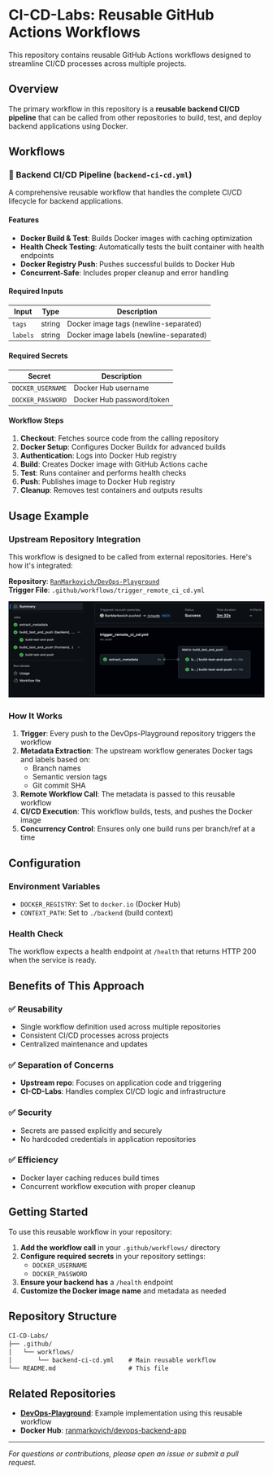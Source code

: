 # CI-CD-Labs: Reusable GitHub Actions Workflows

This repository contains reusable GitHub Actions workflows designed to streamline CI/CD processes across multiple projects.

## Overview

The primary workflow in this repository is a **reusable backend CI/CD pipeline** that can be called from other repositories to build, test, and deploy backend applications using Docker.

## Workflows

### 🔄 Backend CI/CD Pipeline (`backend-ci-cd.yml`)

A comprehensive reusable workflow that handles the complete CI/CD lifecycle for backend applications.

#### Features

- **Docker Build & Test**: Builds Docker images with caching optimization
- **Health Check Testing**: Automatically tests the built container with health endpoints
- **Docker Registry Push**: Pushes successful builds to Docker Hub
- **Concurrent-Safe**: Includes proper cleanup and error handling

#### Required Inputs

| Input | Type | Description |
|-------|------|-------------|
| `tags` | string | Docker image tags (newline-separated) |
| `labels` | string | Docker image labels (newline-separated) |

#### Required Secrets

| Secret | Description |
|--------|-------------|
| `DOCKER_USERNAME` | Docker Hub username |
| `DOCKER_PASSWORD` | Docker Hub password/token |

#### Workflow Steps

1. **Checkout**: Fetches source code from the calling repository
2. **Docker Setup**: Configures Docker Buildx for advanced builds
3. **Authentication**: Logs into Docker Hub registry
4. **Build**: Creates Docker image with GitHub Actions cache
5. **Test**: Runs container and performs health checks
6. **Push**: Publishes image to Docker Hub registry
7. **Cleanup**: Removes test containers and outputs results

## Usage Example

### Upstream Repository Integration

This workflow is designed to be called from external repositories. Here's how it's integrated:

**Repository**: [`RanMarkovich/DevOps-Playground`](https://github.com/RanMarkovich/DevOps-Playground)  
**Trigger File**: `.github/workflows/trigger_remote_ci_cd.yml`

![pipeline](pipeline.png)

### How It Works

1. **Trigger**: Every push to the DevOps-Playground repository triggers the workflow
2. **Metadata Extraction**: The upstream workflow generates Docker tags and labels based on:
   - Branch names
   - Semantic version tags
   - Git commit SHA
3. **Remote Workflow Call**: The metadata is passed to this reusable workflow
4. **CI/CD Execution**: This workflow builds, tests, and pushes the Docker image
5. **Concurrency Control**: Ensures only one build runs per branch/ref at a time

## Configuration

### Environment Variables

- `DOCKER_REGISTRY`: Set to `docker.io` (Docker Hub)
- `CONTEXT_PATH`: Set to `./backend` (build context)

### Health Check

The workflow expects a health endpoint at `/health` that returns HTTP 200 when the service is ready.

## Benefits of This Approach

### ✅ **Reusability**
- Single workflow definition used across multiple repositories
- Consistent CI/CD processes across projects
- Centralized maintenance and updates

### ✅ **Separation of Concerns**
- **Upstream repo**: Focuses on application code and triggering
- **CI-CD-Labs**: Handles complex CI/CD logic and infrastructure

### ✅ **Security**
- Secrets are passed explicitly and securely
- No hardcoded credentials in application repositories

### ✅ **Efficiency**
- Docker layer caching reduces build times
- Concurrent workflow execution with proper cleanup

## Getting Started

To use this reusable workflow in your repository:

1. **Add the workflow call** in your `.github/workflows/` directory
2. **Configure required secrets** in your repository settings:
   - `DOCKER_USERNAME`
   - `DOCKER_PASSWORD`
3. **Ensure your backend has** a `/health` endpoint
4. **Customize the Docker image name** and metadata as needed

## Repository Structure

```
CI-CD-Labs/
├── .github/
│   └── workflows/
│       └── backend-ci-cd.yml    # Main reusable workflow
└── README.md                    # This file
```

## Related Repositories

- **[DevOps-Playground](https://github.com/RanMarkovich/DevOps-Playground)**: Example implementation using this reusable workflow
- **Docker Hub**: [ranmarkovich/devops-backend-app](https://hub.docker.com/r/ranmarkovich/devops-backend-app)

---

*For questions or contributions, please open an issue or submit a pull request.* 